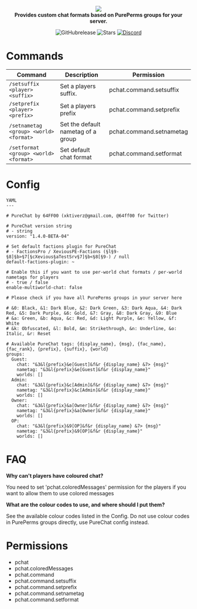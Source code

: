 <p align="center">
    <a href="https://github.com/Vecnavium/PureChat"><img src="https://github.com/Vecnavium/PureChat/blob/stable/863.png"></img></a><br>
    <b>Provides custom chat formats based on PurePerms groups for your server.</b>
</p>

<p align="center">
    <img alt="GitHubrelease" src="https://img.shields.io/github/v/release/Vecnavium/PureChat?label=release&sort=semver">
      <img alt="Stars" src= "https://img.shields.io/github/stars/Vecnavium/PureChat?style=for-the-badge">
    <a href="https://discord.gg/6M9tGyWPjr"><img src="https://img.shields.io/discord/837701868649709568?label=discord&color=7289DA&logo=discord" alt="Discord" /></a>
</p>


# Commands

Command | Description | Permission
--- | --- | ---
`/setsuffix <player> <suffix>` | Set a players suffix. | pchat.command.setsuffix
`/setprefix <player> <prefix>` | Set a players prefix | pchat.command.setprefix
`/setnametag <group> <world> <format>` | Set the default nametag of a group | pchat.command.setnametag
`/setformat <group> <world> <format>` | Set default chat format | pchat.command.setformat

# Config

```
YAML
---

# PureChat by 64FF00 (xktiverz@gmail.com, @64ff00 for Twitter)

# PureChat version string
# - string
version: "1.4.0-BETA-04"

# Set default factions plugin for PureChat
# - FactionsPro / XeviousPE-Factions (§l§9-§8]§b>§7[§cXevious§aTestSrv§7]§b<§8[§9-) / null
default-factions-plugin: ~

# Enable this if you want to use per-world chat formats / per-world nametags for players
# - true / false
enable-multiworld-chat: false

# Please check if you have all PurePerms groups in your server here

# &0: Black, &1: Dark Blue, &2: Dark Green, &3: Dark Aqua, &4: Dark Red, &5: Dark Purple, &6: Gold, &7: Gray, &8: Dark Gray, &9: Blue
# &a: Green, &b: Aqua, &c: Red, &d: Light Purple, &e: Yellow, &f: White
# &k: Obfuscated, &l: Bold, &m: Strikethrough, &n: Underline, &o: Italic, &r: Reset

# Available PureChat tags: {display_name}, {msg}, {fac_name}, {fac_rank}, {prefix}, {suffix}, {world}
groups:
  Guest:
    chat: "&3&l{prefix}&e[Guest]&f&r {display_name} &7> {msg}"
    nametag: "&3&l{prefix}&e[Guest]&f&r {display_name}"
    worlds: []
  Admin:
    chat: "&3&l{prefix}&c[Admin]&f&r {display_name} &7> {msg}"
    nametag: "&3&l{prefix}&c[Admin]&f&r {display_name}"
    worlds: []
  Owner:
    chat: "&3&l{prefix}&a[Owner]&f&r {display_name} &7> {msg}"
    nametag: "&3&l{prefix}&a[Owner]&f&r {display_name}"
    worlds: []
  OP:
    chat: "&3&l{prefix}&9[OP]&f&r {display_name} &7> {msg}"
    nametag: "&3&l{prefix}&9[OP]&f&r {display_name}"
    worlds: []
```
# FAQ

**Why can't players have coloured chat?**

You need to set 'pchat.coloredMessages' permission for the players if you want to allow them to use colored messages

**What are the colour codes to use, and where should I put them?**

See the available colour codes listed in the Config. Do not use colour codes in PurePerms groups directly, use PureChat config instead.

# Permissions

 - pchat
 - pchat.coloredMessages
 - pchat.command
 - pchat.command.setsuffix
 - pchat.command.setprefix
 - pchat.command.setnametag
 - pchat.command.setformat
